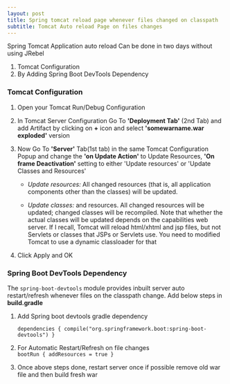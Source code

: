 ```yaml
---
layout: post
title: Spring tomcat reload page whenever files changed on classpath
subtitle: Tomcat Auto reload Page on files changes
---
```


Spring Tomcat Application auto reload Can be done in two days without using JRebel<br/>
1. Tomcat Configuration
2. By Adding Spring Boot DevTools Dependency

### Tomcat Configuration
1. Open your Tomcat Run/Debug Configuration

2. In Tomcat Server Configuration Go To **'Deployment Tab'** (2nd Tab) and add Artifact by clicking on **+** icon and select **'somewarname.war exploded'** version

3. Now Go To **'Server'** Tab(1st tab) in the same Tomcat Configuration Popup and change the **'on Update Action'** to Update Resources, **'On frame Deactivation'** setting to either 'Update resources' or 'Update Classes and Resources'
    - *Update resources:* All changed resources (that is, all application components other than the classes) will be updated.
    
    - *Update classes:* and resources. All changed resources will be updated; changed classes will be recompiled. Note that whether the actual classes will be updated depends on the capabilities web server. If I recall, Tomcat will reload html/xhtml and jsp files, but not Servlets or classes that JSPs or Servlets use. You need to modified Tomcat to use a dynamic classloader for that

4. Click Apply and OK

### Spring Boot DevTools Dependency
The `spring-boot-devtools` module provides inbuilt server auto restart/refresh whenever files on the classpath change. Add below steps in **build.gradle**<br/>

1. Add Spring boot devtools gradle dependency<br/>

   `dependencies {
        compile("org.springframework.boot:spring-boot-devtools")
    }`
    
2. For Automatic Restart/Refresh on file changes<br/>
  `bootRun {
     addResources = true
   }`
 
3. Once above steps done, restart server once if possible remove old war file and then build fresh war